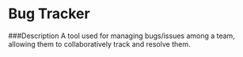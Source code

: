 # Bug Tracker
###Description
A tool used for managing bugs/issues among a team, allowing them to collaboratively track and resolve them.
